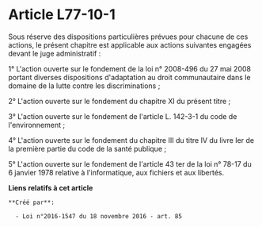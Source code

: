 # Article L77-10-1

Sous réserve des dispositions particulières prévues pour chacune de ces actions, le présent chapitre est applicable aux
actions suivantes engagées devant le juge administratif : 

1° L'action ouverte sur le fondement de la loi n° 2008-496 du 27 mai 2008 portant diverses dispositions d'adaptation au droit
communautaire dans le domaine de la lutte contre les discriminations ; 

2° L'action ouverte sur le fondement du chapitre XI du présent titre ; 

3° L'action ouverte sur le fondement de l'article L. 142-3-1 du code de l'environnement ; 

4° L'action ouverte sur le fondement du chapitre III du titre IV du livre Ier de la première partie du code de la santé
publique ; 

5° L'action ouverte sur le fondement de l'article 43 ter de la loi n° 78-17 du 6 janvier 1978 relative à l'informatique, aux
fichiers et aux libertés.

**Liens relatifs à cet article**

	**Créé par**:

	  - Loi n°2016-1547 du 18 novembre 2016 - art. 85
